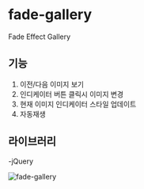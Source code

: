 ﻿# fade-gallery
Fade Effect Gallery

## 기능
1. 이전/다음 이미지 보기
2. 인디케이터 버튼 클릭시 이미지 변경
3. 현재 이미지 인디케이터 스타일 업데이트 
4. 자동재생

## 라이브러리
-jQuery

![fade-gallery](https://user-images.githubusercontent.com/105402450/176603316-082b0022-1ab0-4872-bec6-f60396132f20.JPG)
